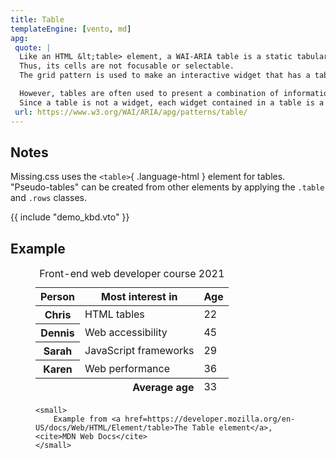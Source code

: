 ```yaml
---
title: Table
templateEngine: [vento, md]
apg:
 quote: |
  Like an HTML &lt;table> element, a WAI-ARIA table is a static tabular structure containing one or more rows that each contain one or more cells; it is not an interactive widget.
  Thus, its cells are not focusable or selectable.
  The grid pattern is used to make an interactive widget that has a tabular structure.

  However, tables are often used to present a combination of information and interactive widgets.
  Since a table is not a widget, each widget contained in a table is a separate stop in the page tab sequence.
 url: https://www.w3.org/WAI/ARIA/apg/patterns/table/
---
```



## Notes

Missing.css uses the `<table>`{ .language-html } element for tables.
"Pseudo-tables" can be created from other elements by applying the <code>.table</code> and <code>.rows</code> classes.


{{ include "demo_kbd.vto" }}


## Example

<figure>
	<table class="width:100%">
		<caption>
			Front-end web developer course 2021
		</caption>
		<thead>
			<tr><th scope=col>Person
				<th scope=col>Most interest in
				<th scope=col>Age
		</thead>
		<tbody>
			<tr><th scope=row>Chris
				<td>HTML tables
				<td>22
			<tr><th scope=row>Dennis
				<td>Web accessibility
				<td>45
			<tr><th scope=row>Sarah
				<td>JavaScript frameworks
				<td>29
			<tr><th scope=row>Karen
				<td>Web performance
				<td>36
		</tbody>
		<tfoot>
			<tr>
				<th scope=row colspan=2 style="text-align: end;">Average age
				<td>33
			</tr>
		</tfoot>
	</table>

	<small>
		Example from <a href=https://developer.mozilla.org/en-US/docs/Web/HTML/Element/table>The Table element</a>, <cite>MDN Web Docs</cite>
	</small>
</figure>
